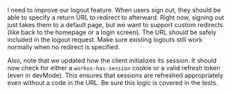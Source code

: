 I need to improve our logout feature. When users sign out, they should be able to specify a return URL to redirect to afterward. Right now, signing out just takes them to a default page, but we want to support custom redirects (like back to the homepage or a login screen). The URL should be safely included in the logout request. Make sure existing logouts still work normally when no redirect is specified.

Also, note that we updated how the client initializes its session. It should now check for either a `workos-has-session` cookie or a valid refresh token (even in devMode). This ensures that sessions are refreshed appropriately even without a code in the URL. Be sure this logic is covered in the tests.
